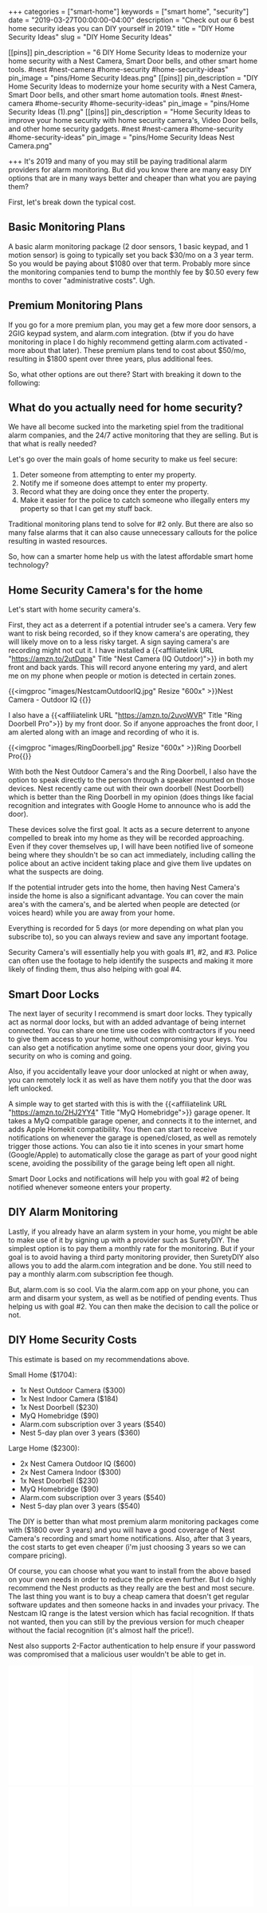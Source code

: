 +++
categories = ["smart-home"]
keywords = ["smart home", "security"]
date = "2019-03-27T00:00:00-04:00"
description = "Check out our 6 best home security ideas you can DIY yourself in 2019."
title = "DIY Home Security Ideas"
slug = "DIY Home Security Ideas"

[[pins]]
pin_description = "6 DIY Home Security Ideas to modernize your home security with a Nest Camera, Smart Door bells, and other smart home tools. #nest #nest-camera #home-security #home-security-ideas"
pin_image = "pins/Home Security Ideas.png"
[[pins]]
pin_description = "DIY Home Security Ideas to modernize your home security with a Nest Camera, Smart Door bells, and other smart home automation tools. #nest #nest-camera #home-security #home-security-ideas"
pin_image = "pins/Home Security Ideas (1).png"
[[pins]]
pin_description = "Home Security Ideas to improve your home security with home security camera's, Video Door bells, and other home security gadgets. #nest #nest-camera #home-security #home-security-ideas"
pin_image = "pins/Home Security Ideas Nest Camera.png"

+++
It's 2019 and many of you may still be paying traditional alarm providers for alarm monitoring. But did you know there are many easy DIY options that are in many ways better and cheaper than what you are paying them?

First, let's break down the typical cost.

## Basic Monitoring Plans

A basic alarm monitoring package (2 door sensors, 1 basic keypad, and 1 motion sensor) is going to typically set you back $30/mo on a 3 year term.  So you would be paying about $1080 over that term.  Probably more since the monitoring companies tend to bump the monthly fee by $0.50 every few months to cover "administrative costs". Ugh.

## Premium Monitoring Plans

If you go for a more premium plan, you may get a few more door sensors, a 2GIG keypad system, and alarm.com integration.  (btw if you do have monitoring in place I do highly recommend getting alarm.com activated - more about that later).  These premium plans tend to cost about $50/mo, resulting in $1800 spent over three years, plus additional fees.

So, what other options are out there?  Start with breaking it down to the following:

## What do you actually need for home security?

We have all become sucked into the marketing spiel from the traditional alarm companies, and the 24/7 active monitoring that they are selling.  But is that what is really needed?

Let's go over the main goals of home security to make us feel secure:

1. Deter someone from attempting to enter my property.
2. Notify me if someone does attempt to enter my property.
3. Record what they are doing once they enter the property.
4. Make it easier for the police to catch someone who illegally enters my property so that I can get my stuff back.

Traditional monitoring plans tend to solve for #2 only.  But there are also so many false alarms that it can also cause unnecessary callouts for the police resulting in wasted resources.

So, how can a smarter home help us with the latest affordable smart home technology?

## Home Security Camera's for the home

Let's start with home security camera's.

First, they act as a deterrent if a potential intruder see's a camera.  Very few want to risk being recorded, so if they know camera's are operating, they will likely move on to a less risky target.  A sign saying camera's are recording might not cut it.  I have installed a {{<affiliatelink URL "https://amzn.to/2utDqpa" Title "Nest Camera (IQ Outdoor)">}} in both my front and back yards.  This will record anyone entering my yard, and alert me on my phone when people or motion is detected in certain zones.

{{<imgproc "images/NestcamOutdoorIQ.jpg" Resize "600x" >}}Nest Camera - Outdoor IQ {{</imgproc>}}

I also have a {{<affiliatelink URL "https://amzn.to/2uvoWVR" Title "Ring Doorbell Pro">}}  by my front door.  So if anyone approaches the front door, I am alerted along with an image and recording of who it is.

{{<imgproc "images/RingDoorbell.jpg" Resize "600x" >}}Ring Doorbell Pro{{</imgproc>}}

With both the Nest Outdoor Camera's and the Ring Doorbell, I also have the option to speak directly to the person through a speaker mounted on those devices.  Nest recently came out with their own doorbell (Nest Doorbell) which is better than the Ring Doorbell in my opinion (does things like facial recognition and integrates with Google Home to announce who is add the door).

These devices solve the first goal.  It acts as a secure deterrent to anyone compelled to break into my home as they will be recorded approaching.  Even if they cover themselves up, I will have been notified live of someone being where they shouldn't be so can act immediately, including calling the police about an active incident taking place and give them live updates on what the suspects are doing.

If the potential intruder gets into the home, then having Nest Camera's inside the home is also a significant advantage.  You can cover the main area's with the camera's, and be alerted when people are detected (or voices heard) while you are away from your home.

Everything is recorded for 5 days (or more depending on what plan you subscribe to), so you can always review and save any important footage.

Security Camera's will essentially help you with goals #1, #2, and #3.  Police can often use the footage to help identify the suspects and making it more likely of finding them, thus also helping with goal #4.

## Smart Door Locks

The next layer of security I recommend is smart door locks.  They typically act as normal door locks, but with an added advantage of being internet connected.  You can share one time use codes with contractors if you need to give them access to your home, without compromising your keys.  You can also get a notification anytime some one opens your door, giving you security on who is coming and going.

Also, if you accidentally leave your door unlocked at night or when away, you can remotely lock it as well as have them notify you that the door was left unlocked.

A simple way to get started with this is with the {{<affiliatelink URL "https://amzn.to/2HJ2YY4" Title "MyQ Homebridge">}} garage opener.  It takes a MyQ compatible garage opener, and connects it to the internet, and adds Apple Homekit compatibility.  You then can start to receive notifications on whenever the garage is opened/closed, as well as remotely trigger those actions.  You can also tie it into scenes in your smart home (Google/Apple) to automatically close the garage as part of your good night scene, avoiding the possibility of the garage being left open all night.

Smart Door Locks and notifications will help you with goal #2 of being notified whenever someone enters your property.

## DIY Alarm Monitoring

Lastly, if you already have an alarm system in your home, you might be able to make use of it by signing up with a provider such as SuretyDIY.  The simplest option is to pay them a monthly rate for the monitoring.  But if your goal is to avoid having a third party monitoring provider, then SuretyDIY also allows you to add the alarm.com integration and be done.  You still need to pay a monthly alarm.com subscription fee though.

But, alarm.com is so cool.  Via the alarm.com app on your phone, you can arm and disarm your system, as well as be notified of pending events.  Thus helping us with goal #2.  You can then make the decision to call the police or not.

## DIY Home Security Costs

This estimate is based on my recommendations above.

Small Home ($1704):

* 1x Nest Outdoor Camera ($300)
* 1x Nest Indoor Camera ($184)
* 1x Nest Doorbell ($230)
* MyQ Homebridge ($90)
* Alarm.com subscription over 3 years ($540)
* Nest 5-day plan over 3 years  ($360)

Large Home ($2300):

* 2x Nest Camera Outdoor IQ ($600)
* 2x Nest Camera Indoor ($300)
* 1x Nest Doorbell ($230)
* MyQ Homebridge ($90)
* Alarm.com subscription over 3 years ($540)
* Nest 5-day plan over 3 years  ($540)

The DIY is better than what most premium alarm monitoring packages come with ($1800 over 3 years) and you will have a good coverage of Nest Camera's recording and smart home notifications.  Also, after that 3 years, the cost starts to get even cheaper (i'm just choosing 3 years so we can compare pricing).

Of course, you can choose what you want to install from the above based on your own needs in order to reduce the price even further.  But I do highly recommend the Nest products as they really are the best and most secure.  The last thing you want is to buy a cheap camera that doesn't get regular software updates and then someone hacks in and invades your privacy. The Nestcam IQ range is the latest version which has facial recognition. If thats not wanted, then you can still by the previous version for much cheaper without the facial recognition (it's almost half the price!).

Nest also supports 2-Factor authentication to help ensure if your password was compromised that a malicious user wouldn't be able to get in.

<iframe style="width:120px;height:240px;" marginwidth="0" marginheight="0" scrolling="no" frameborder="0" src="//ws-na.amazon-adsystem.com/widgets/q?ServiceVersion=20070822&OneJS=1&Operation=GetAdHtml&MarketPlace=US&source=ss&ref=as_ss_li_til&ad_type=product_link&tracking_id=drawbuildplay-20&language=en_US&marketplace=amazon&region=US&placement=B01DM6BDA4&asins=B01DM6BDA4&linkId=8a997d4c2ed6790be7e2ed02d1e98338&show_border=true&link_opens_in_new_window=true"></iframe>

<iframe style="width:120px;height:240px;" marginwidth="0" marginheight="0" scrolling="no" frameborder="0" src="//ws-na.amazon-adsystem.com/widgets/q?ServiceVersion=20070822&OneJS=1&Operation=GetAdHtml&MarketPlace=US&source=ss&ref=as_ss_li_til&ad_type=product_link&tracking_id=drawbuildplay-20&language=en_US&marketplace=amazon&region=US&placement=B019EEBFRY&asins=B019EEBFRY&linkId=4227797f6a898fe5d6efb10f2541ece3&show_border=true&link_opens_in_new_window=true"></iframe>

<iframe style="width:120px;height:240px;" marginwidth="0" marginheight="0" scrolling="no" frameborder="0" src="//ws-na.amazon-adsystem.com/widgets/q?ServiceVersion=20070822&OneJS=1&Operation=GetAdHtml&MarketPlace=US&source=ss&ref=as_ss_li_til&ad_type=product_link&tracking_id=drawbuildplay-20&language=en_US&marketplace=amazon&region=US&placement=B073CBBCK2&asins=B073CBBCK2&linkId=22dc304c2da502721641290a0863db70&show_border=true&link_opens_in_new_window=true"></iframe>

<iframe style="width:120px;height:240px;" marginwidth="0" marginheight="0" scrolling="no" frameborder="0" src="//ws-na.amazon-adsystem.com/widgets/q?ServiceVersion=20070822&OneJS=1&Operation=GetAdHtml&MarketPlace=US&source=ss&ref=as_ss_li_til&ad_type=product_link&tracking_id=drawbuildplay-20&language=en_US&marketplace=amazon&region=US&placement=B07NYTHJ7X&asins=B07NYTHJ7X&linkId=6248f3e2b3e3ce89f2c601e150971927&show_border=true&link_opens_in_new_window=true"></iframe>

<iframe style="width:120px;height:240px;" marginwidth="0" marginheight="0" scrolling="no" frameborder="0" src="//ws-na.amazon-adsystem.com/widgets/q?ServiceVersion=20070822&OneJS=1&Operation=GetAdHtml&MarketPlace=US&source=ss&ref=as_ss_li_til&ad_type=product_link&tracking_id=drawbuildplay-20&language=en_US&marketplace=amazon&region=US&placement=B07L37RXBK&asins=B07L37RXBK&linkId=b73f7634432336e53ac5afebde47a598&show_border=true&link_opens_in_new_window=true"></iframe>

<iframe style="width:120px;height:240px;" marginwidth="0" marginheight="0" scrolling="no" frameborder="0" src="//ws-na.amazon-adsystem.com/widgets/q?ServiceVersion=20070822&OneJS=1&Operation=GetAdHtml&MarketPlace=US&source=ss&ref=as_ss_li_til&ad_type=product_link&tracking_id=drawbuildplay-20&language=en_US&marketplace=amazon&region=US&placement=B075RQVSY7&asins=B075RQVSY7&linkId=cb41c996727c84321933bd04e8781c1a&show_border=true&link_opens_in_new_window=true"></iframe>

<iframe style="width:120px;height:240px;" marginwidth="0" marginheight="0" scrolling="no" frameborder="0" src="//ws-na.amazon-adsystem.com/widgets/q?ServiceVersion=20070822&OneJS=1&Operation=GetAdHtml&MarketPlace=US&source=ss&ref=as_ss_li_til&ad_type=product_link&tracking_id=drawbuildplay-20&language=en_US&marketplace=amazon&region=US&placement=B07NQN4MDQ&asins=B07NQN4MDQ&linkId=b9b2772395f8b63b2593727674e76b65&show_border=true&link_opens_in_new_window=true"></iframe>

<iframe style="width:120px;height:240px;" marginwidth="0" marginheight="0" scrolling="no" frameborder="0" src="//ws-na.amazon-adsystem.com/widgets/q?ServiceVersion=20070822&OneJS=1&Operation=GetAdHtml&MarketPlace=US&source=ss&ref=as_ss_li_til&ad_type=product_link&tracking_id=drawbuildplay-20&language=en_US&marketplace=amazon&region=US&placement=B07BH6Y6LL&asins=B07BH6Y6LL&linkId=e7f861b773a0f5e4df83c06a1c5293df&show_border=true&link_opens_in_new_window=true"></iframe>
